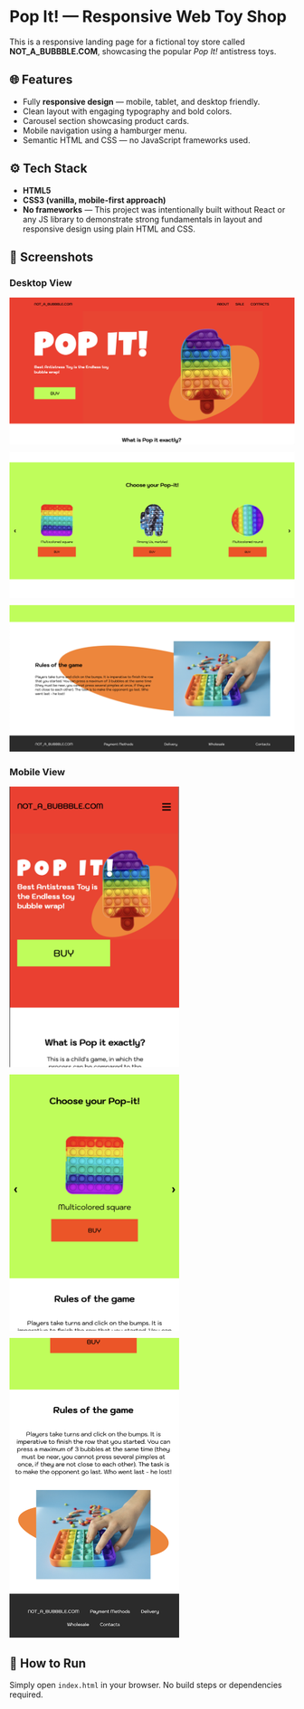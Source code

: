 # Pop It! — Responsive Web Toy Shop

This is a responsive landing page for a fictional toy store called **NOT_A_BUBBBLE.COM**, showcasing the popular _Pop It!_ antistress toys.

## 🌐 Features

- Fully **responsive design** — mobile, tablet, and desktop friendly.
- Clean layout with engaging typography and bold colors.
- Carousel section showcasing product cards.
- Mobile navigation using a hamburger menu.
- Semantic HTML and CSS — no JavaScript frameworks used.

## ⚙️ Tech Stack

- **HTML5**
- **CSS3 (vanilla, mobile-first approach)**
- **No frameworks** — This project was intentionally built without React or any JS library to demonstrate strong fundamentals in layout and responsive design using plain HTML and CSS.

## 📸 Screenshots

### Desktop View

<img src="./screenshots/desktop.png" width="700" style="margin-bottom: 10px;">  
<img src="./screenshots/desktop_2.png" width="700" style="margin-bottom: 10px;">  
<img src="./screenshots/desktop_3.png" width="700">

### Mobile View

<img src="./screenshots/mobile.png" width="300" style="margin-bottom: 10px;">  
<img src="./screenshots/mobile_2.png" width="300" style="margin-bottom: 10px;">  
<img src="./screenshots/mobile_3.png" width="300">

## 🚀 How to Run

Simply open `index.html` in your browser. No build steps or dependencies required.
